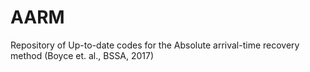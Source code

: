 # AARM
Repository of Up-to-date codes for the Absolute arrival-time recovery method (Boyce et. al., BSSA, 2017)
